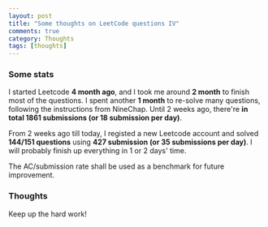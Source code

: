 ```yaml
---
layout: post
title: "Some thoughts on LeetCode questions IV"
comments: true
category: Thoughts
tags: [thoughts]
---
```


### Some stats

I started Leetcode __4 month ago__, and I took me around __2 month__ to finish most of the questions. I spent another __1 month__ to re-solve many questions, following the instructions from NineChap. Until 2 weeks ago, there're __in total 1861 submissions (or 18 submission per day)__.

From 2 weeks ago till today, I registed a new Leetcode account and solved __144/151 questions__ using __427 submission (or 35 submissions per day)__. I will probably finish up everything in 1 or 2 days' time. 

The AC/submission rate shall be used as a benchmark for future improvement. 

### Thoughts

Keep up the hard work! 